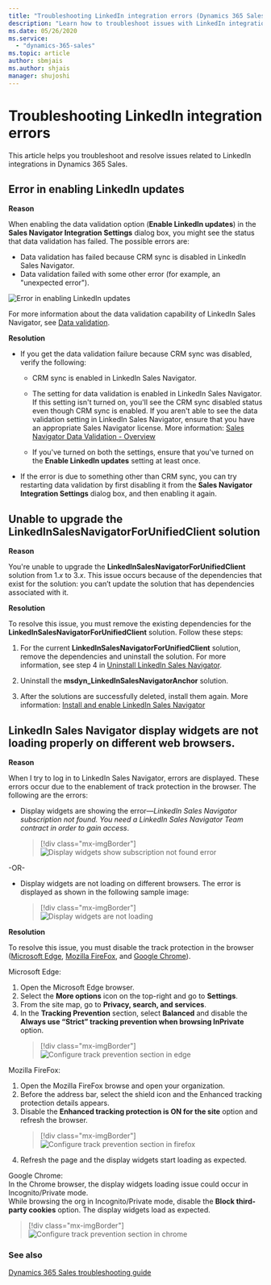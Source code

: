 ```yaml
---
title: "Troubleshooting LinkedIn integration errors (Dynamics 365 Sales) | MicrosoftDocs"
description: "Learn how to troubleshoot issues with LinkedIn integrations in Dynamics 365 Sales."
ms.date: 05/26/2020
ms.service:
  - "dynamics-365-sales"
ms.topic: article
author: sbmjais
ms.author: shjais
manager: shujoshi
---
```


# Troubleshooting LinkedIn integration errors

This article helps you troubleshoot and resolve issues related to LinkedIn integrations in Dynamics 365 Sales.

## Error in enabling LinkedIn updates

**Reason**

When enabling the data validation option (**Enable LinkedIn updates**) in the **Sales Navigator Integration Settings** dialog box, you might see the status that data validation has failed. The possible errors are:  

- Data validation has failed because CRM sync is disabled in LinkedIn Sales Navigator.
- Data validation failed with some other error (for example, an "unexpected error").

![Error in enabling LinkedIn updates](media/lisn-update-error.png "Error in enabling LinkedIn updates")

For more information about the data validation capability of LinkedIn Sales Navigator, see [Data validation](https://docs.microsoft.com/dynamics365/linkedin/data-validation).

**Resolution**

- If you get the data validation failure because CRM sync was disabled, verify the following:

  - CRM sync is enabled in LinkedIn Sales Navigator.

  - The setting for data validation is enabled in LinkedIn Sales Navigator. If this setting isn't turned on, you'll see the CRM sync disabled status even though CRM sync is enabled. If you aren't able to see the data validation setting in LinkedIn Sales Navigator, ensure that you have an appropriate Sales Navigator license. More information: [Sales Navigator Data Validation - Overview](https://www.linkedin.com/help/sales-navigator/answer/a120992)

  - If you've turned on both the settings, ensure that you've turned on the **Enable LinkedIn updates** setting at least once.

- If the error is due to something other than CRM sync, you can try restarting data validation by first disabling it from the **Sales Navigator Integration Settings** dialog box, and then enabling it again.

## Unable to upgrade the LinkedInSalesNavigatorForUnifiedClient solution 

**Reason** 

You're unable to upgrade the **LinkedInSalesNavigatorForUnifiedClient** solution from 1.*x* to 3.*x*. This issue occurs because of the dependencies that exist for the solution: you can’t update the solution that has dependencies associated with it. 

**Resolution** 

To resolve this issue, you must remove the existing dependencies for the **LinkedInSalesNavigatorForUnifiedClient** solution. Follow these steps: 

1. For the current **LinkedInSalesNavigatorForUnifiedClient** solution, remove the dependencies and uninstall the solution. For more information, see step 4 in [Uninstall LinkedIn Sales Navigator](uninstall-sales-navigator.md).

2. Uninstall the **msdyn_LinkedInSalesNavigatorAnchor** solution. 

3. After the solutions are successfully deleted, install them again. More information: [Install and enable LinkedIn Sales Navigator](install-sales-navigator.md)

## LinkedIn Sales Navigator display widgets are not loading properly on different web browsers.

**Reason**

When I try to log in to LinkedIn Sales Navigator, errors are displayed. These errors occur due to the enablement of track protection in the browser. The following are the errors:

- Display widgets are showing the error&mdash;*LinkedIn Sales Navigator subscription not found. You need a LinkedIn Sales Navigator Team contract in order to gain access*.   
    > [!div class="mx-imgBorder"]  
    > ![Display widgets show subscription not found error](media/display-widget-subscription-not-found-error.png "Display widgets show subscription not found error")    

-OR-    

- Display widgets are not loading on different browsers. The error is displayed as shown in the following sample image:   
    > [!div class="mx-imgBorder"]  
    > ![Display widgets are not loading](media/display-widget-not-loading-error.png "Display widgets are not loading")    

**Resolution**

To resolve this issue, you must disable the track protection in the browser ([Microsoft Edge](#microsoft-edge), [Mozilla FireFox](#mozilla-firefox), and [Google Chrome](#google-chrome)). 

Microsoft Edge:<a name='microsoft-edge'></a>    
1. Open the Microsoft Edge browser.   
2. Select the **More options** icon on the top-right and go to **Settings**.    
3. From the site map, go to **Privacy, search, and services**.    
4. In the **Tracking Prevention** section, select **Balanced** and disable the **Always use “Strict” tracking prevention when browsing InPrivate** option.    
    > [!div class="mx-imgBorder"]  
    > ![Configure track prevention section in edge](media/edge-select-browser-settings.png "Configure track prevention section in edge")

Mozilla FireFox:<a name='mozilla-firefox'></a>    
1. Open the Mozilla FireFox browse and open your organization.  
2. Before the address bar, select the shield icon and the Enhanced tracking protection details appears.   
3. Disable the **Enhanced tracking protection is ON for the site** option and refresh the browser.    
    > [!div class="mx-imgBorder"]  
    > ![Configure track prevention section in firefox](media/firefox-select-browser-settings.png "Configure track prevention section in firefox")    
4. Refresh the page and the display widgets start loading as expected.

Google Chrome:<a name='mozilla-firefox'></a>    
In the Chrome browser, the display widgets loading issue could occur in Incognito/Private mode.   
While browsing the org in Incognito/Private mode, disable the **Block third-party cookies** option. The display widgets load as expected.   
> [!div class="mx-imgBorder"]  
> ![Configure track prevention section in chrome](media/chrome-select-browser-settings.png "Configure track prevention section in chrome")

### See also

[Dynamics 365 Sales troubleshooting guide](../sales-enterprise/troubleshooting.md)
